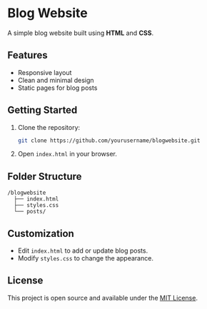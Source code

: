 # Blog Website

A simple blog website built using **HTML** and **CSS**.

## Features

- Responsive layout
- Clean and minimal design
- Static pages for blog posts

## Getting Started

1. Clone the repository:
    ```bash
    git clone https://github.com/yourusername/blogwebsite.git
    ```
2. Open `index.html` in your browser.

## Folder Structure

```
/blogwebsite
  ├── index.html
  ├── styles.css
  └── posts/
```

## Customization

- Edit `index.html` to add or update blog posts.
- Modify `styles.css` to change the appearance.

## License

This project is open source and available under the [MIT License](LICENSE).